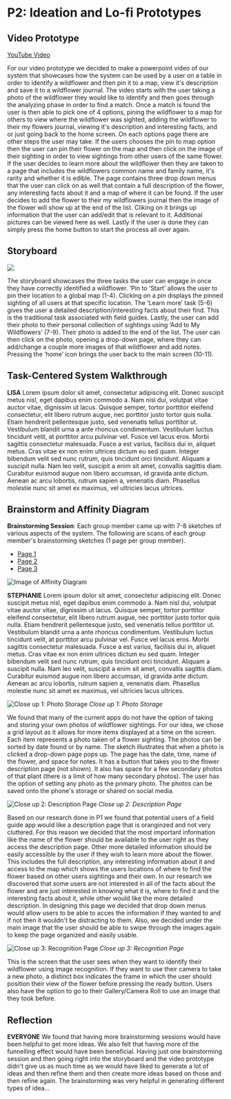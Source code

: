 # P2: Ideation and Lo-fi Prototypes

## Video Prototype

[](http://www.youtube.com/watch?v=RMINSD7MmT4)

[YouTube Video](http://www.youtube.com/watch?v=RMINSD7MmT4)

For our video prototype we decided to make a powerpoint video of our system that showcases how the system can be used by a user on a table in order to identify a wildflower and then pin it to a map, view it's description and save it to a wildflower journal. The video starts with the user taking a photo of the wildflower they would like to identify and then goes through the analyzing phase in order to find a match. Once a match is found the user is then able to pick one of 4 options, pining the wildflower to a map for others to view where the wildflower was sighted, adding the wildflower to their my flowers journal, viewing it's description and interesting facts, and or just going back to the home screen. On each options page there are other steps the user may take. If the users chooses the pin to map option then the user can pin their flower on the map and then click on the image of their sighting in order to view sightings from other users of the same flower. If the user decides to learn more about the wildflower then they are taken to a page that includes the wildflowers common name and family name, it's rarity and whether it is edible. The page contains three drop down menus that the user can click on as well that contain a full description of the flower, any interesting facts about it and a map of where it can be found. If the user decides to add the flower to their my wildflowers journal then the image of the flower will show up at the end of the list. Cliking on it brings up information that the user can add/edit that is relevant to it. Additional pictures can be viewed here as well. Lastly if the user is done they can simply press the home button to start the process all over again. 

## Storyboard

![](https://kowther.github.io/FieldGuide-481/storyboard.jpg)

The storyboard showcases the three tasks the user can engage in once they have correctly identified a wildflower. ‘Pin to ‘Start’ allows the user to pin their location to a global map (1-4). Clicking on a pin displays the pinned sighting of all users at that specific location. The ‘Learn more’ task (5-6) gives the user a detailed description/interesting facts about their find. This is the traditional task associated with field guides. Lastly, the user can add their photo to their personal collection of sightings using ‘Add to My Wildflowers’ (7-9). Their photo is added to the end of the list. The user can then click on the photo, opening a drop-down page, where they can add/change a couple more images of that wildflower and add notes. Pressing the ‘home’ icon brings the user back to the main screen (10-11). 

## Task-Centered System Walkthrough

__LISA__
Lorem ipsum dolor sit amet, consectetur adipiscing elit. Donec suscipit metus nisl, eget dapibus enim commodo a. Nam nisl dui, volutpat vitae auctor vitae, dignissim ut lacus. Quisque semper, tortor porttitor eleifend consectetur, elit libero rutrum augue, nec porttitor justo tortor quis nulla. Etiam hendrerit pellentesque justo, sed venenatis tellus porttitor ut. Vestibulum blandit urna a ante rhoncus condimentum. Vestibulum luctus tincidunt velit, at porttitor arcu pulvinar vel. Fusce vel lacus eros. Morbi sagittis consectetur malesuada. Fusce a est varius, facilisis dui in, aliquet metus. Cras vitae ex non enim ultrices dictum eu sed quam. Integer bibendum velit sed nunc rutrum, quis tincidunt orci tincidunt. Aliquam a suscipit nulla. Nam leo velit, suscipit a enim sit amet, convallis sagittis diam. Curabitur euismod augue non libero accumsan, id gravida ante dictum. Aenean ac arcu lobortis, rutrum sapien a, venenatis diam. Phasellus molestie nunc sit amet ex maximus, vel ultricies lacus ultrices.

## Brainstorm and Affinity Diagram

__Brainstorming Session__: Each group member came up with 7-8 sketches of various aspects of the system. The following are scans of each group member's brainstorming sketches (1 page per group member).

* [Page 1](https://kowther.github.io/FieldGuide-481/brainstorm_01.jpg)
* [Page 2](https://kowther.github.io/FieldGuide-481/brainstorm_02.jpg)
* [Page 3](https://kowther.github.io/FieldGuide-481/brainstorm_03.jpg)

![](https://kowther.github.io/FieldGuide-481/AffinityDiagram.jpg "Image of Affinity Diagram")

__STEPHANIE__
Lorem ipsum dolor sit amet, consectetur adipiscing elit. Donec suscipit metus nisl, eget dapibus enim commodo a. Nam nisl dui, volutpat vitae auctor vitae, dignissim ut lacus. Quisque semper, tortor porttitor eleifend consectetur, elit libero rutrum augue, nec porttitor justo tortor quis nulla. Etiam hendrerit pellentesque justo, sed venenatis tellus porttitor ut. Vestibulum blandit urna a ante rhoncus condimentum. Vestibulum luctus tincidunt velit, at porttitor arcu pulvinar vel. Fusce vel lacus eros. Morbi sagittis consectetur malesuada. Fusce a est varius, facilisis dui in, aliquet metus. Cras vitae ex non enim ultrices dictum eu sed quam. Integer bibendum velit sed nunc rutrum, quis tincidunt orci tincidunt. Aliquam a suscipit nulla. Nam leo velit, suscipit a enim sit amet, convallis sagittis diam. Curabitur euismod augue non libero accumsan, id gravida ante dictum. Aenean ac arcu lobortis, rutrum sapien a, venenatis diam. Phasellus molestie nunc sit amet ex maximus, vel ultricies lacus ultrices.

![](https://kowther.github.io/FieldGuide-481/annotated_myflowers.png "Close up 1: Photo Storage")
_Close up 1: Photo Storage_

We found that many of the current apps do not have the option of taking and storing your own photos of wildflower sightings. For our idea, we chose a grid layout as it allows for more items displayed at a time on the screen. Each item represents a photo taken of a flower sighting. The photos can be sorted by date found or by name.  The sketch illustrates that when a photo is clicked a drop-down page pops up. The page has the date, time, name of the flower, and space for notes. It has a button that takes you to the flower description page (not shown). It also has space for a few secondary photos of that plant (there is a limit of how many secondary photos). The user has the option of setting any photo as the primary photo. The photos can be saved onto the phone's storage or shared on social media. 

![](https://kowther.github.io/FieldGuide-481/descriptionannotationv2.png "Close up 2: Description Page")
_Close up 2: Description Page_

Based on our research done in P1 we found that potential users of a field guide app would like a description page that is oranginzed and not very cluttered. For this reason we decided that the most important information like the name of the flower should be available to the user right as they access the description page. Other more detailed information should be easily accessible by the user if they wish to learn more about the flower. This includes the full description, any interesting information about it and access to the map which shows the users locations of where to find the flower based on other users sightings and their own. In our research we discovered that some users are not interested in all of the facts about the flower and are just interested in knowing what it is, where to find it and the interesting facts about it, while other would like the more detailed description. In designing this page we decided that drop down menus would allow users to be able to acces the information if they wanted to and if not then it wouldn't be distracting to them. Also, we decided under the main image that the user should be able to swipe through the images again to keep the page organized and easily usable. 

![](https://kowther.github.io/FieldGuide-481/annotate_recognition.png "Close up 3: Recognition Page")
_Close up 3: Recognition Page_

This is the screen that the user sees when they want to identify their wildflower using image recognition. If they want to use their camera to take a new photo, a distinct box indicates the frame in which the user should position their view of the flower before pressing the ready button. Users also have the option to go to their Gallery/Camera Roll to use an image that they took before.

## Reflection

__EVERYONE__
We found that having more brainstorming sessions would have been helpful to get more ideas. We also felt that having more of the funnelling effect would have been beneficial. Having just one brainstorming session and then going right into the storyboard and the video prototype didn't give us as much time as we would have liked to generate a lot of ideas and then refine them and then create more ideas based on those and then refine again. The brainstorming was very helpful in generating different types of idea...
